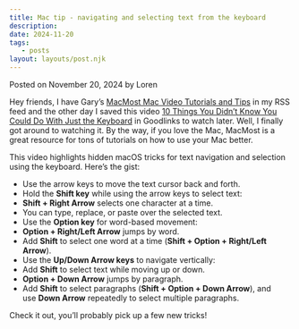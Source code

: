 ```yaml
---
title: Mac tip - navigating and selecting text from the keyboard
description:
date: 2024-11-20
tags:
   - posts
layout: layouts/post.njk
---
```


Posted on November 20, 2024 by Loren

Hey friends, I have Gary’s [MacMost Mac Video Tutorials and Tips](https://macmost.com/) in my RSS feed and the other day I saved this video [10 Things You Didn’t Know You Could Do With Just the Keyboard](https://macmost.com/10-things-you-didnt-know-you-could-do-with-just-the-keyboard.html) in Goodlinks to watch later. Well, I finally got around to watching it. By the way, if you love the Mac, MacMost is a great resource for tons of tutorials on how to use your Mac better.

This video highlights hidden macOS tricks for text navigation and selection using the keyboard. Here’s the gist:

-  Use the arrow keys to move the text cursor back and forth.
-  Hold the **Shift key** while using the arrow keys to select text:
-  **Shift + Right Arrow** selects one character at a time.
-  You can type, replace, or paste over the selected text.
-  Use the **Option key** for word-based movement:
-  **Option + Right/Left Arrow** jumps by word.
-  Add **Shift** to select one word at a time (**Shift + Option + Right/Left Arrow**).
-  Use the **Up/Down Arrow keys** to navigate vertically:
-  Add **Shift** to select text while moving up or down.
-  **Option + Down Arrow** jumps by paragraph.
-  Add **Shift** to select paragraphs (**Shift + Option + Down Arrow**), and use **Down Arrow** repeatedly to select multiple paragraphs.

Check it out, you’ll probably pick up a few new tricks!
